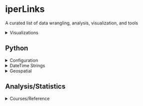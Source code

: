# iperLinks
A curated list of data wrangling, analysis, visualization, and tools

<details>
<!-- Viz----------------------------------------------------------------------------------------------------------------------------------------------------------------------->
<summary>Visualizations</summary>

#### Viz-Inspiration 
- [From Data-to-Viz](https://www.data-to-viz.com/)
- [Python Graph Gallery](https://python-graph-gallery.com/)

#### Colors
- [Paul Tol's Notes- Color Schemes](https://personal.sron.nl/~pault/)
- [Palettable Colors](https://jiffyclub.github.io/palettable/)
- [Seaborn Color Palettes](https://www.practicalpythonfordatascience.com/ap_seaborn_palette)
- [Matplotlib Colors](https://matplotlib.org/stable/gallery/color/named_colors.html#css-colors)

#### Figure Styling
- [Matplotlib Style Gallery](https://matplotlib.org/stable/gallery/style_sheets/style_sheets_reference.html)

#### Figure Annotation
- [Matplotlib Equations](https://matplotlib.org/stable/tutorials/text/mathtext.html#writing-mathematical-expressions)
- [Matplotlib Annotations](https://matplotlib.org/stable/users/explain/text/annotations.html#advanced-annotation) 

#### Dashboards
- [Quarto Dashboards](https://shiny.posit.co/py/gallery/)
- [pyShiny Components](https://jcheng.shinyapps.io/shiny-component-browser/#outputs)

</details>


<!-- Python----------------------------------------------------------------------------------------------------------------------------------------------------------------------->
## Python

<details>
<summary>Configuration</summary>

- [Setting up pyQGIS](https://prasaz.medium.com/how-to-setup-pyqgis-with-spyder-b1459c955b97)
- [CUDA installation](https://docs.nvidia.com/cuda/cuda-installation-guide-microsoft-windows/index.html#install-cuda-software)
- [CUDA/Numba Code Execution](https://medium.com/geekculture/executing-a-python-script-on-gpu-using-cuda-and-numba-in-windows-10-1a1b10c29c9)

</details>

<details>
<summary>DateTime Strings</summary>
| Code | Example                 | Description                                                                                                                                                                              |
|------|-------------------------|------------------------------------------------------------------------------------------------------------------------------------------------------------------------------------------|
| %a   | Sun                     | Weekday as locale’s abbreviated name.                                                                                                                                                    |
| %A   | Sunday                  | Weekday as locale’s full name.                                                                                                                                                           |
| %w   | 0                       | Weekday as a decimal number, where 0 is Sunday and 6 is Saturday.                                                                                                                        |
| %d   | 08                      | Day of the month as a zero-padded decimal number.                                                                                                                                        |
| %-d  | 8                       | Day of the month as a decimal number. (Platform specific)                                                                                                                                |
| %b   | Sep                     | Month as locale’s abbreviated name.                                                                                                                                                      |
| %B   | September               | Month as locale’s full name.                                                                                                                                                             |
| %m   | 09                      | Month as a zero-padded decimal number.                                                                                                                                                   |
| %-m  | 9                       | Month as a decimal number. (Platform specific)                                                                                                                                           |
| %y   | 13                      | Year without century as a zero-padded decimal number.                                                                                                                                    |
| %Y   | 2024                    | Year with century as a decimal number.                                                                                                                                                   |
| %H   | 07                      | Hour (24-hour clock) as a zero-padded decimal number.                                                                                                                                    |
| %-H  | 7                       | Hour (24-hour clock) as a decimal number. (Platform specific)                                                                                                                            |
| %I   | 07                      | Hour (12-hour clock) as a zero-padded decimal number.                                                                                                                                    |
| %-I  | 7                       | Hour (12-hour clock) as a decimal number. (Platform specific)                                                                                                                            |
| %p   | AM                      | Locale’s equivalent of either AM or PM.                                                                                                                                                  |
| %M   | 06                      | Minute as a zero-padded decimal number.                                                                                                                                                  |
| %-M  | 6                       | Minute as a decimal number. (Platform specific)                                                                                                                                          |
| %S   | 05                      | Second as a zero-padded decimal number.                                                                                                                                                  |
| %-S  | 5                       | Second as a decimal number. (Platform specific)                                                                                                                                          |
| %Z   | UTC                     | Time zone name (empty string if the object is naive).                                                                                                                                    |
| %j   | 251                     | Day of the year as a zero-padded decimal number.                                                                                                                                         |
| %-j  | 251                     | Day of the year as a decimal number. (Platform specific)                                                                                                                                 |
| %U   | 36                      | Week number of the year (Sunday as the first day of the week) as a zero-padded decimal number. All days in a new year preceding the first Sunday are considered to be in week 0.         |
| %-U  | 36                      | Week number of the year (Sunday as the first day of the week) as a decimal number. All days in a new year preceding the first Sunday are considered to be in week 0. (Platform specific) |
| %W   | 35                      | Week number of the year (Monday as the first day of the week) as a zero-padded decimal number. All days in a new year preceding the first Monday are considered to be in week 0.         |
| %-W  | 35                      | Week number of the year (Monday as the first day of the week) as a decimal number. All days in a new year preceding the first Monday are considered to be in week 0. (Platform specific) |
| %c   | Sun Sep 8 07:06:05 2013 | Locale’s appropriate date and time representation.                                                                                                                                       |
| %x   | 09/08/13                | Locale’s appropriate date representation.                                                                                                                                                |
| %X   | 07:06:05                | Locale’s appropriate time representation.                                                                                                                                                |
| %%   | %                       | A literal '%' character.                                                                                                                                                                 |
  
</details>


<details>

<summary>Geospatial</summary>

- [Setting up pyQGIS](https://prasaz.medium.com/how-to-setup-pyqgis-with-spyder-b1459c955b97)
- [CUDA installation](https://docs.nvidia.com/cuda/cuda-installation-guide-microsoft-windows/index.html#install-cuda-software)
- [CUDA/Numba Code Execution](https://medium.com/geekculture/executing-a-python-script-on-gpu-using-cuda-and-numba-in-windows-10-1a1b10c29c9)

</details>

## Analysis/Statistics
<details>
<!-- Analysis/Statistics----------------------------------------------------------------------------------------------------------------------------------------------------------------------->
<summary>Courses/Reference</summary>

- [MIT Course- Probability & Statistics](https://math.mit.edu/~dav/05.dir/05.html)
</details>
